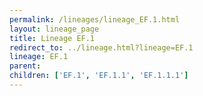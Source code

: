 ```yaml
---
permalink: /lineages/lineage_EF.1.html
layout: lineage_page
title: Lineage EF.1
redirect_to: ../lineage.html?lineage=EF.1
lineage: EF.1
parent: 
children: ['EF.1', 'EF.1.1', 'EF.1.1.1']
---
```

